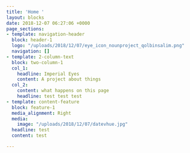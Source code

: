 ```yaml
---
title: 'Home '
layout: blocks
date: 2018-12-07 06:27:06 +0000
page_sections:
- template: navigation-header
  block: header-1
  logo: "/uploads/2018/12/07/eye_icon_nounproject_qolbinsalim.png"
  navigation: []
- template: 2-column-text
  block: two-column-1
  col_1:
    headline: Imperial Eyes
    content: A project about things
  col_2:
    content: what happens on this page
    headline: test test test
- template: content-feature
  block: feature-1
  media_alignment: Right
  media:
    image: "/uploads/2018/12/07/datevhue.jpg"
  headline: test
  content: test

---
```

